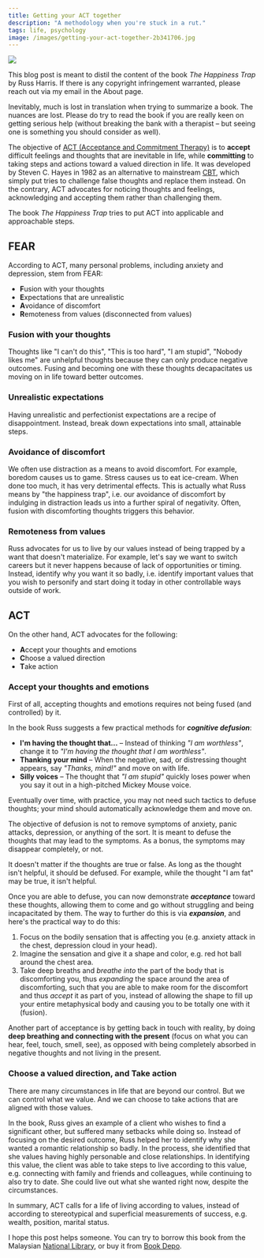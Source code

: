 ```yaml
---
title: Getting your ACT together
description: "A methodology when you're stuck in a rut."
tags: life, psychology
image: /images/getting-your-act-together-2b341706.jpg
---
```


<a href="/blog/getting-your-act-together">
  <img src="/images/getting-your-act-together.jpg"/>
</a>

This blog post is meant to distil the content of the book _The Happiness Trap_ by Russ Harris. If there is any copyright infringement warranted, please reach out via my email in the About page.

Inevitably, much is lost in translation when trying to summarize a book. The nuances are lost. Please do try to read the book if you are really keen on getting serious help (without breaking the bank with a therapist – but seeing one is something you should consider as well).

The objective of [ACT (Acceptance and Commitment Therapy)](https://en.wikipedia.org/wiki/Acceptance_and_commitment_therapy) is to **accept** difficult feelings and thoughts that are inevitable in life, while **committing** to taking steps and actions toward a valued direction in life. It was developed by Steven C. Hayes in 1982 as an alternative to mainstream [CBT](https://en.wikipedia.org/wiki/Cognitive_behavioral_therapy), which simply put tries to challenge false thoughts and replace them instead. On the contrary, ACT advocates for noticing thoughts and feelings, acknowledging and accepting them rather than challenging them.

The book _The Happiness Trap_ tries to put ACT into applicable and approachable steps.

## FEAR

According to ACT, many personal problems, including anxiety and depression, stem from FEAR:

- **F**usion with your thoughts
- **E**xpectations that are unrealistic
- **A**voidance of discomfort
- **R**emoteness from values (disconnected from values)

### Fusion with your thoughts

Thoughts like "I can't do this", "This is too hard", "I am stupid", "Nobody likes me" are unhelpful thoughts because they can only produce negative outcomes. Fusing and becoming one with these thoughts decapacitates us moving on in life toward better outcomes.

### Unrealistic expectations

Having unrealistic and perfectionist expectations are a recipe of disappointment. Instead, break down expectations into small, attainable steps.

### Avoidance of discomfort

We often use distraction as a means to avoid discomfort. For example, boredom causes us to game. Stress causes us to eat ice-cream. When done too much, it has very detrimental effects. This is actually what Russ means by "the happiness trap", i.e. our avoidance of discomfort by indulging in distraction leads us into a further spiral of negativity. Often, fusion with discomforting thoughts triggers this behavior.

### Remoteness from values

Russ advocates for us to live by our values instead of being trapped by a want that doesn't materialize. For example, let's say we want to switch careers but it never happens because of lack of opportunities or timing. Instead, identify why you want it so badly, i.e. identify important values that you wish to personify and start doing it today in other controllable ways outside of work.

## ACT

On the other hand, ACT advocates for the following:

- **A**ccept your thoughts and emotions
- **C**hoose a valued direction
- **T**ake action

### Accept your thoughts and emotions

First of all, accepting thoughts and emotions requires not being fused (and controlled) by it.

In the book Russ suggests a few practical methods for _**cognitive defusion**_:

- **I'm having the thought that...** – Instead of thinking _"I am worthless"_, change it to _"I'm having the thought that I am worthless"_.
- **Thanking your mind** – When the negative, sad, or distressing thought appears, say _"Thanks, mind!"_ and move on with life.
- **Silly voices** – The thought that _"I am stupid"_ quickly loses power when you say it out in a high-pitched Mickey Mouse voice.

Eventually over time, with practice, you may not need such tactics to defuse thoughts; your mind should automatically acknowledge them and move on.

The objective of defusion is not to remove symptoms of anxiety, panic attacks, depression, or anything of the sort. It is meant to defuse the thoughts that may lead to the symptoms. As a bonus, the symptoms may disappear completely, or not.

It doesn't matter if the thoughts are true or false. As long as the thought isn't helpful, it should be defused. For example, while the thought "I am fat" may be true, it isn't helpful.

Once you are able to defuse, you can now demonstrate _**acceptance**_ toward these thoughts, allowing them to come and go without struggling and being incapacitated by them. The way to further do this is via _**expansion**_, and here's the practical way to do this:

1. Focus on the bodily sensation that is affecting you (e.g. anxiety attack in the chest, depression cloud in your head).
2. Imagine the sensation and give it a shape and color, e.g. red hot ball around the chest area.
3. Take deep breaths and _breathe into_ the part of the body that is discomforting you, thus _expanding_ the space around the area of discomforting, such that you are able to make room for the discomfort and thus _accept_ it as part of you, instead of allowing the shape to fill up your entire metaphysical body and causing you to be totally one with it (fusion).

Another part of acceptance is by getting back in touch with reality, by doing **deep breathing and connecting with the present** (focus on what you can hear, feel, touch, smell, see), as opposed with being completely absorbed in negative thoughts and not living in the present.

### Choose a valued direction, and Take action

There are many circumstances in life that are beyond our control. But we can control what we value. And we can choose to take actions that are aligned with those values.

In the book, Russ gives an example of a client who wishes to find a significant other, but suffered many setbacks while doing so. Instead of focusing on the desired outcome, Russ helped her to identify why she wanted a romantic relationship so badly. In the process, she identified that she values having highly personable and close relationships. In identifying this value, the client was able to take steps to live according to this value, e.g. connecting with family and friends and colleagues, while continuing to also try to date. She could live out what she wanted right now, despite the circumstances.

In summary, ACT calls for a life of living according to values, instead of according to stereotypical and superficial measurements of success, e.g. wealth, position, marital status.

I hope this post helps someone. You can try to borrow this book from the Malaysian [National Library](https://opac.pnm.gov.my/search/query?term_1=happiness+trap&theme=PNM2), or buy it from [Book Depo](https://www.bookdepository.com/Happiness-Trap-Russ-Harris/9781845298258).